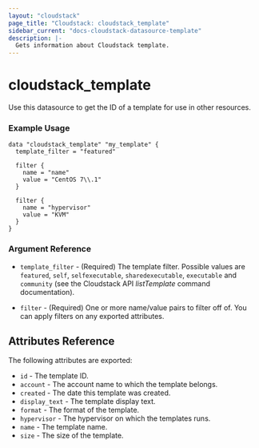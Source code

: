 ```yaml
---
layout: "cloudstack"
page_title: "Cloudstack: cloudstack_template"
sidebar_current: "docs-cloudstack-datasource-template"
description: |-
  Gets information about Cloudstack template.
---
```


# cloudstack_template

Use this datasource to get the ID of a template for use in other resources.

### Example Usage

```hcl
data "cloudstack_template" "my_template" {
  template_filter = "featured"

  filter {
    name = "name"
    value = "CentOS 7\\.1"
  }

  filter {
    name = "hypervisor"
    value = "KVM"
  }
}
```

### Argument Reference

* `template_filter` - (Required) The template filter. Possible values are `featured`, `self`, `selfexecutable`, `sharedexecutable`, `executable` and `community` (see the Cloudstack API *listTemplate* command documentation).

* `filter` - (Required) One or more name/value pairs to filter off of. You can apply filters on any exported attributes.

## Attributes Reference

The following attributes are exported:

* `id` - The template ID.
* `account` - The account name to which the template belongs.
* `created` - The date this template was created.
* `display_text` - The template display text.
* `format` - The format of the template.
* `hypervisor` - The hypervisor on which the templates runs.
* `name` - The template name.
* `size` - The size of the template.
